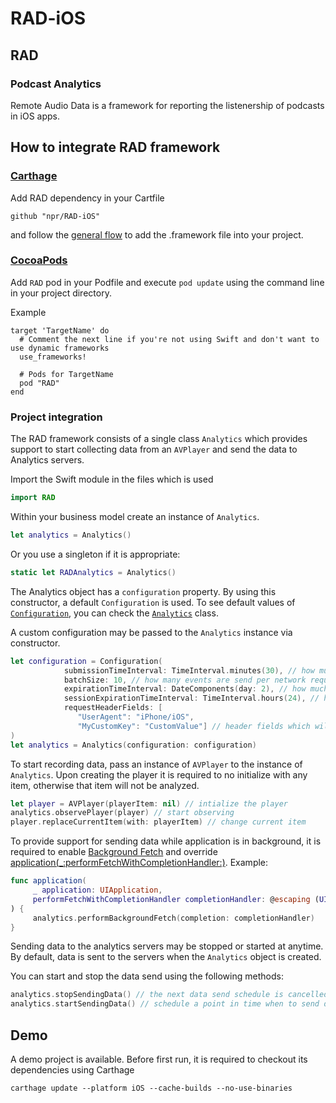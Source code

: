 # RAD-iOS

## RAD 

### Podcast Analytics

Remote Audio Data is a framework for reporting the listenership of podcasts in iOS apps.

## How to integrate RAD framework

### [Carthage](https://github.com/Carthage/Carthage)

Add RAD dependency in your Cartfile
```
github "npr/RAD-iOS"
```
and follow the [general flow](https://github.com/Carthage/Carthage#if-youre-building-for-ios-tvos-or-watchos) to add the .framework file into your project.

### [CocoaPods](https://cocoapods.org)

Add `RAD` pod in your Podfile and execute `pod update` using the command line in your project directory.

Example
```
target 'TargetName' do
  # Comment the next line if you're not using Swift and don't want to use dynamic frameworks
  use_frameworks!

  # Pods for TargetName
  pod "RAD"
end
```

### Project integration

The RAD framework consists of a single class `Analytics` which provides support to start collecting data from an `AVPlayer` and send the data to Analytics servers.

Import the Swift module in the files which is used
```swift
import RAD
```

Within your business model create an instance of `Analytics`.
```swift
let analytics = Analytics()
```
Or you use a singleton if it is appropriate:
```swift
static let RADAnalytics = Analytics()
```
The Analytics object has a `configuration` property. By using this constructor, a default `Configuration` is used.
To see default values of [`Configuration`](RAD/RAD/Model/Entities/Configuration.swift), you can check the [`Analytics`](RAD/RAD/Analytics.swift) class.

A custom configuration may be passed to the `Analytics` instance via constructor.
```swift
let configuration = Configuration(
            submissionTimeInterval: TimeInterval.minutes(30), // how much time to wait until the stored events in the local storage are sent to analyics servers
            batchSize: 10, // how many events are send per network request
            expirationTimeInterval: DateComponents(day: 2), // how much time is an event valid
            sessionExpirationTimeInterval: TimeInterval.hours(24), // how much time is a session identifier active
            requestHeaderFields: [
               "UserAgent": "iPhone/iOS",
               "MyCustomKey": "CustomValue"] // header fields which will be added on each network request
)
let analytics = Analytics(configuration: configuration)
```

To start recording data, pass an instance of `AVPlayer` to the instance of `Analytics`. Upon creating the player it is required to no initialize with any item, otherwise that item will not be analyzed.
```swift
let player = AVPlayer(playerItem: nil) // intialize the player
analytics.observePlayer(player) // start observing
player.replaceCurrentItem(with: playerItem) // change current item
```

To provide support for sending data while application is in background, it is required to enable [Background Fetch](https://developer.apple.com/documentation/uikit/core_app/managing_your_app_s_life_cycle/preparing_your_app_to_run_in_the_background/updating_your_app_with_background_app_refresh) and override [application(\_:performFetchWithCompletionHandler:)](). Example:
```swift
func application(
     _ application: UIApplication,
     performFetchWithCompletionHandler completionHandler: @escaping (UIBackgroundFetchResult) -> Void
) {
     analytics.performBackgroundFetch(completion: completionHandler)
}
```

Sending data to the analytics servers may be stopped or started at anytime. By default, data is sent to the servers when the `Analytics` object is created. 

You can start and stop the data send using the following methods:
```swift
analytics.stopSendingData() // the next data send schedule is cancelled and data is not send to servers anymore
analytics.startSendingData() // schedule a point in time when to send data to servers based on configuration
```

## Demo

A demo project is available. Before first run, it is required to checkout its dependencies using Carthage
```
carthage update --platform iOS --cache-builds --no-use-binaries
```